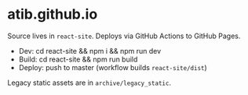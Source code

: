 # atib.github.io

Source lives in `react-site`. Deploys via GitHub Actions to GitHub Pages.

- Dev: cd react-site && npm i && npm run dev
- Build: cd react-site && npm run build
- Deploy: push to master (workflow builds `react-site/dist`)

Legacy static assets are in `archive/legacy_static`.
